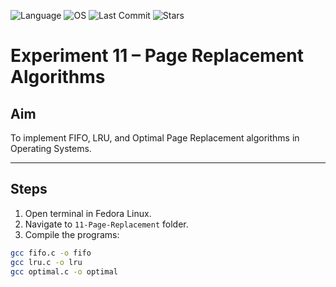 ![Language](https://img.shields.io/badge/Language-C-blue.svg)
![OS](https://img.shields.io/badge/OS-Fedora%20Linux-purple.svg)
![Last Commit](https://img.shields.io/github/last-commit/Pugazhendhi231701042/CS23431---Operating-Systems)
![Stars](https://img.shields.io/github/stars/Pugazhendhi231701042/CS23431---Operating-Systems?style=social)

# Experiment 11 – Page Replacement Algorithms

## Aim
To implement FIFO, LRU, and Optimal Page Replacement algorithms in Operating Systems.

---

## Steps
1. Open terminal in Fedora Linux.
2. Navigate to `11-Page-Replacement` folder.
3. Compile the programs:
```bash
gcc fifo.c -o fifo
gcc lru.c -o lru
gcc optimal.c -o optimal
